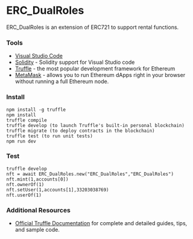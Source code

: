 # ERC_DualRoles

ERC_DualRoles is an extension of ERC721 to support rental functions.

### Tools
* [Visual Studio Code](https://code.visualstudio.com/)
* [Solidity](https://marketplace.visualstudio.com/items?itemName=JuanBlanco.solidity) - Solidity support for Visual Studio code
* [Truffle](https://truffleframework.com/) - the most popular development framework for Ethereum
* [MetaMask](https://metamask.io/) - allows you to run Ethereum dApps right in your browser without running a full Ethereum node.

### Install
```
npm install -g truffle
npm install
truffle compile
truffle develop (to launch Truffle's built-in personal blockchain)
truffle migrate (to deploy contracts in the blockchain)
truffle test (to run unit tests)
npm run dev
```

### Test
```
truffle develop
nft = await ERC_DualRoles.new("ERC_DualRoles","ERC_DualRoles")
nft.mint(1,accounts[0])
nft.ownerOf(1)
nft.setUser(1,accounts[1],33203038769)
nft.userOf(1)
```

### Additional Resources
* [Official Truffle Documentation](http://truffleframework.com/docs/) for complete and detailed guides, tips, and sample code.